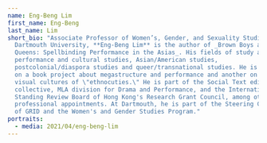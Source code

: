 ```yaml
---
name: Eng-Beng Lim
first_name: Eng-Beng
last_name: Lim
short_bio: "Associate Professor of Women’s, Gender, and Sexuality Studies at
  Dartmouth University, **Eng-Beng Lim** is the author of _Brown Boys and Rice
  Queens: Spellbinding Performance in the Asias_. His fields of study are
  performance and cultural studies, Asian/American studies,
  postcolonial/diaspora studies and queer/transnational studies. He is working
  on a book project about megastructure and performance and another on the
  visual cultures of \"ethnocuties.\" He is part of the Social Text editorial
  collective, MLA division for Drama and Performance, and the International
  Standing Review Board of Hong Kong's Research Grant Council, among other
  professional appointments. At Dartmouth, he is part of the Steering Committees
  of GRID and the Women's and Gender Studies Program."
portraits:
  - media: 2021/04/eng-beng-lim
---
```

